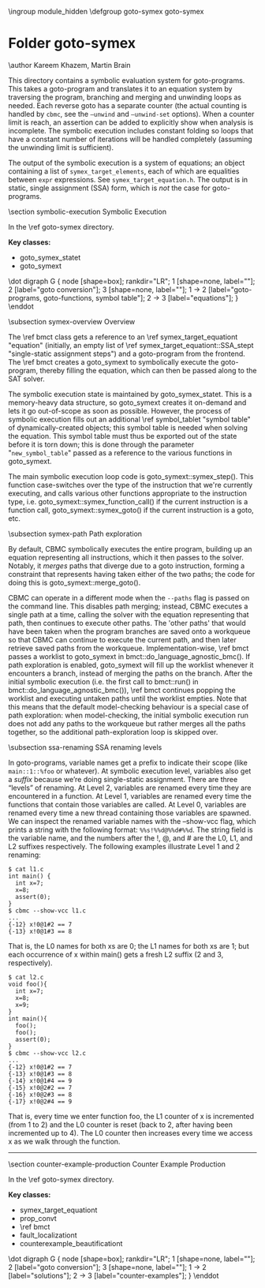 \ingroup module_hidden
\defgroup goto-symex goto-symex

# Folder goto-symex

\author Kareem Khazem, Martin Brain

This directory contains a symbolic evaluation system for goto-programs.
This takes a goto-program and translates it to an equation system by
traversing the program, branching and merging and unwinding loops as
needed. Each reverse goto has a separate counter (the actual counting is
handled by `cbmc`, see the `–unwind` and `–unwind-set` options). When a
counter limit is reach, an assertion can be added to explicitly show
when analysis is incomplete.  The symbolic execution includes constant
folding so loops that have a constant number of iterations will be
handled completely (assuming the unwinding limit is sufficient).

The output of the symbolic execution is a system of equations; an object
containing a list of `symex_target_elements`, each of which are
equalities between `expr` expressions. See `symex_target_equation.h`.
The output is in static, single assignment (SSA) form, which is *not*
the case for goto-programs.

\section symbolic-execution Symbolic Execution

In the \ref goto-symex directory.

**Key classes:**
* goto_symex_statet
* goto_symext

\dot
digraph G {
	node [shape=box];
	rankdir="LR";
	1 [shape=none, label=""];
	2 [label="goto conversion"];
	3 [shape=none, label=""];
	1 -> 2 [label="goto-programs, goto-functions, symbol table"];
	2 -> 3 [label="equations"];
}
\enddot

\subsection symex-overview Overview

The \ref bmct class gets a reference to an \ref symex_target_equationt
"equation" (initially, an empty list of \ref symex_target_equationt::SSA_stept
"single-static assignment steps") and a goto-program from the frontend.
The \ref bmct creates a goto_symext to symbolically execute the
goto-program, thereby filling the equation, which can then be passed
along to the SAT solver.

The symbolic execution state is maintained by goto_symex_statet. This is
a memory-heavy data structure, so goto_symext creates it on-demand and
lets it go out-of-scope as soon as possible. However, the process of
symbolic execution fills out an additional \ref symbol_tablet
"symbol table" of dynamically-created objects; this symbol table is
needed when solving the equation. This symbol table must thus be
exported out of the state before it is torn down; this is done through
the parameter "`new_symbol_table`" passed as a reference to the various
functions in goto_symext.

The main symbolic execution loop code is goto_symext::symex_step(). This
function case-switches over the type of the instruction that we're
currently executing, and calls various other functions appropriate to
the instruction type, i.e. goto_symext::symex_function_call() if the
current instruction is a function call, goto_symext::symex_goto() if the
current instruction is a goto, etc.

\subsection symex-path Path exploration

By default, CBMC symbolically executes the entire program, building up
an equation representing all instructions, which it then passes to the
solver. Notably, it _merges_ paths that diverge due to a goto
instruction, forming a constraint that represents having taken either of
the two paths; the code for doing this is goto_symext::merge_goto().

CBMC can operate in a different mode when the `--paths` flag is passed
on the command line. This disables path merging; instead, CBMC executes
a single path at a time, calling the solver with the equation
representing that path, then continues to execute other paths.
The 'other paths' that would have been taken when the program branches
are saved onto a workqueue so that CBMC can continue to execute the
current path, and then later retrieve saved paths from the workqueue.
Implementation-wise, \ref bmct passes a worklist to goto_symext in
bmct::do_language_agnostic_bmc(). If path exploration is enabled,
goto_symext will fill up the worklist whenever it encounters a branch,
instead of merging the paths on the branch.  After the initial symbolic
execution (i.e. the first call to bmct::run() in
bmct::do_language_agnostic_bmc()), \ref bmct continues popping the
worklist and executing untaken paths until the worklist empties. Note
that this means that the default model-checking behaviour is a special
case of path exploration: when model-checking, the initial symbolic
execution run does not add any paths to the workqueue but rather merges
all the paths together, so the additional path-exploration loop is
skipped over.

\subsection ssa-renaming SSA renaming levels

In goto-programs, variable names get a prefix to indicate their scope
(like `main::1::%foo` or whatever). At symbolic execution level, variables
also get a _suffix_ because we’re doing single-static assignment. There
are three “levels” of renaming. At Level 2, variables are renamed every
time they are encountered in a function. At Level 1, variables are
renamed every time the functions that contain those variables are
called. At Level 0, variables are renamed every time a new thread
containing those variables are spawned. We can inspect the renamed
variable names with the –show-vcc flag, which prints a string with the
following format: `%%s!%%d@%%d#%%d`. The string field is the variable name,
and the numbers after the !, @, and # are the L0, L1, and L2 suffixes
respectively. The following examples illustrate Level 1 and 2 renaming:

    $ cat l1.c
    int main() {
      int x=7;
      x=8;
      assert(0);
    }
    $ cbmc --show-vcc l1.c
    ...
    {-12} x!0@1#2 == 7
    {-13} x!0@1#3 == 8

That is, the L0 names for both xs are 0; the L1 names for both xs are 1;
but each occurrence of x within main() gets a fresh L2 suffix (2 and 3,
respectively).

    $ cat l2.c
    void foo(){
      int x=7;
      x=8;
      x=9;
    }
    int main(){
      foo();
      foo();
      assert(0);
    }
    $ cbmc --show-vcc l2.c
    ...
    {-12} x!0@1#2 == 7
    {-13} x!0@1#3 == 8
    {-14} x!0@1#4 == 9
    {-15} x!0@2#2 == 7
    {-16} x!0@2#3 == 8
    {-17} x!0@2#4 == 9

That is, every time we enter function foo, the L1 counter of x is
incremented (from 1 to 2) and the L0 counter is reset (back to 2, after
having been incremented up to 4). The L0 counter then increases every
time we access x as we walk through the function.

---
\section counter-example-production Counter Example Production

In the \ref goto-symex directory.

**Key classes:**
* symex_target_equationt
* prop_convt
* \ref bmct
* fault_localizationt
* counterexample_beautificationt

\dot
digraph G {
  node [shape=box];
  rankdir="LR";
  1 [shape=none, label=""];
  2 [label="goto conversion"];
  3 [shape=none, label=""];
  1 -> 2 [label="solutions"];
  2 -> 3 [label="counter-examples"];
}
\enddot
